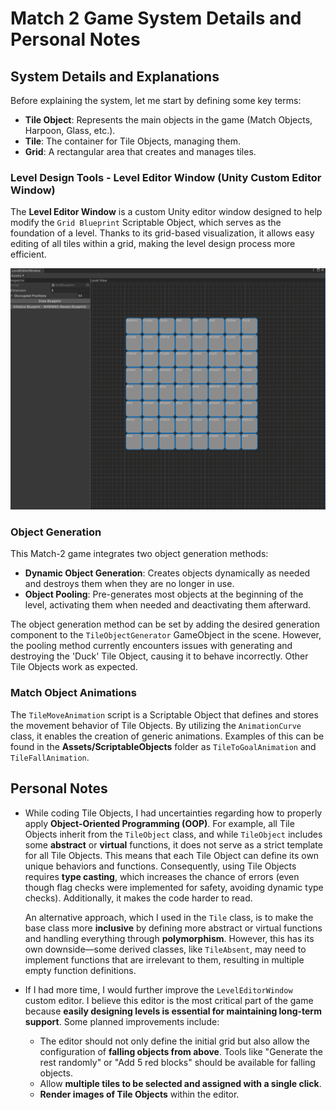 # Match 2 Game System Details and Personal Notes

## System Details and Explanations

Before explaining the system, let me start by defining some key terms:
- **Tile Object**: Represents the main objects in the game (Match Objects, Harpoon, Glass, etc.).
- **Tile**: The container for Tile Objects, managing them.
- **Grid**: A rectangular area that creates and manages tiles.

### Level Design Tools - Level Editor Window (Unity Custom Editor Window)

The **Level Editor Window** is a custom Unity editor window designed to help modify the `Grid Blueprint` Scriptable Object, which serves as the foundation of a level. Thanks to its grid-based visualization, it allows easy editing of all tiles within a grid, making the level design process more efficient.

![Level Editor Window](/githubAssets/Images/ConfigMenu.png)

### Object Generation

This Match-2 game integrates two object generation methods:
- **Dynamic Object Generation**: Creates objects dynamically as needed and destroys them when they are no longer in use.
- **Object Pooling**: Pre-generates most objects at the beginning of the level, activating them when needed and deactivating them afterward.

The object generation method can be set by adding the desired generation component to the `TileObjectGenerator` GameObject in the scene. However, the pooling method currently encounters issues with generating and destroying the 'Duck' Tile Object, causing it to behave incorrectly. Other Tile Objects work as expected.

### Match Object Animations

The `TileMoveAnimation` script is a Scriptable Object that defines and stores the movement behavior of Tile Objects. By utilizing the `AnimationCurve` class, it enables the creation of generic animations. Examples of this can be found in the **Assets/ScriptableObjects** folder as `TileToGoalAnimation` and `TileFallAnimation`.

## Personal Notes
- While coding Tile Objects, I had uncertainties regarding how to properly apply **Object-Oriented Programming (OOP)**. For example, all Tile Objects inherit from the `TileObject` class, and while `TileObject` includes some **abstract** or **virtual** functions, it does not serve as a strict template for all Tile Objects. This means that each Tile Object can define its own unique behaviors and functions. Consequently, using Tile Objects requires **type casting**, which increases the chance of errors (even though flag checks were implemented for safety, avoiding dynamic type checks). Additionally, it makes the code harder to read.  

  An alternative approach, which I used in the `Tile` class, is to make the base class more **inclusive** by defining more abstract or virtual functions and handling everything through **polymorphism**. However, this has its own downside—some derived classes, like `TileAbsent`, may need to implement functions that are irrelevant to them, resulting in multiple empty function definitions.

- If I had more time, I would further improve the `LevelEditorWindow` custom editor. I believe this editor is the most critical part of the game because **easily designing levels is essential for maintaining long-term support**. Some planned improvements include:
  - The editor should not only define the initial grid but also allow the configuration of **falling objects from above**. Tools like "Generate the rest randomly" or "Add 5 red blocks" should be available for falling objects.
  - Allow **multiple tiles to be selected and assigned with a single click**.
  - **Render images of Tile Objects** within the editor.
